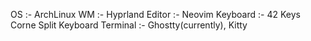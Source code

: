 OS :- ArchLinux
WM :- Hyprland
Editor :- Neovim
Keyboard :- 42 Keys Corne Split Keyboard
Terminal :- Ghostty(currently), Kitty
